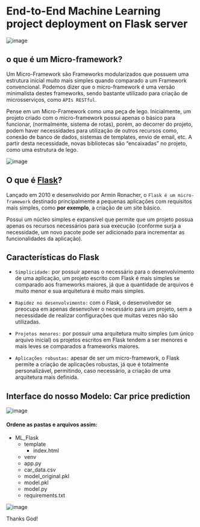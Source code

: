 # End-to-End Machine Learning project deployment on Flask server

![image](https://user-images.githubusercontent.com/69597971/158499680-25b1646e-cee6-4ace-b377-e5c85df86738.png)

##  o que é um Micro-framework?

Um Micro-Framework são Frameworks modularizados que possuem uma estrutura inicial muito mais simples quando comparado a um Framework convencional. Podemos dizer que o micro-framework é uma versão minimalista destes frameworks, sendo bastante utilizado para criação de microsserviços, como ``APIs RESTful``.

Pense em um Micro-Framework como uma peça de lego. Inicialmente, um projeto criado com o micro-framework possui apenas o básico para funcionar, (normalmente, sistema de rotas), porém, ao decorrer do projeto, podem haver necessidades para utilização de outros recursos como, conexão de banco de dados, sistemas de templates, envio de email, etc. A partir desta necessidade, novas bibliotecas são “encaixadas” no projeto, como uma estrutura de lego.

![image](https://user-images.githubusercontent.com/69597971/158500581-a2ee946b-11aa-4ffe-b54a-e5d597be406e.png)

## O que é [Flask](https://www.treinaweb.com.br/blog/o-que-e-flask)? 

Lançado em 2010 e desenvolvido por Armin Ronacher, o ``Flask é um micro-framework`` destinado principalmente a pequenas aplicações com requisitos mais simples, como **por exemplo**, a criação de um site básico.

Possui um núcleo simples e expansível que permite que um projeto possua apenas os recursos necessários para sua execução (conforme surja a necessidade, um novo pacote pode ser adicionado para incrementar as funcionalidades da aplicação).


## Características do Flask

* ``Simplicidade:`` por possuir apenas o necessário para o desenvolvimento de uma aplicação, um projeto escrito com Flask é mais simples se comparado aos frameworks maiores, já que a quantidade de arquivos é muito menor e sua arquitetura é muito mais simples.

* ``Rapidez no desenvolvimento:`` com o Flask, o desenvolvedor se preocupa em apenas desenvolver o necessário para um projeto, sem a necessidade de realizar configurações que muitas vezes não são utilizadas.

* ``Projetos menores:`` por possuir uma arquitetura muito simples (um único arquivo inicial) os projetos escritos em Flask tendem a ser menores e mais leves se comparados a frameworks maiores.

* ``Aplicações robustas:`` apesar de ser um micro-framework, o Flask permite a criação de aplicações robustas, já que é totalmente personalizável, permitindo, caso necessário, a criação de uma arquitetura mais definida.


## Interface do nosso Modelo: Car price prediction

![image](https://user-images.githubusercontent.com/69597971/158734231-fa7775bf-5dbe-4e32-a452-e06ed72dac82.png)


#### Ordene as pastas e arquivos assim:

* ML_Flask 
  * template
    * index.html
  * venv 
  * app.py
  * car_data.csv
  * model_original.pkl
  * model.pkl
  * model.py
  * requirements.txt

![image](https://user-images.githubusercontent.com/69597971/158736149-2f4b3342-d1ea-4744-8843-15145e3e6955.png)










Thanks God!
